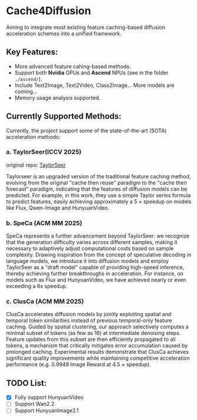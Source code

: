 # Cache4Diffusion
Aiming to integrate most existing feature caching-based diffusion acceleration schemes into a unified framework.

## Key Features: 
- More advanced feature cahing-based methods.
- Support both **Nvidia** GPUs and **Ascend** NPUs (see in the folder `./ascend/`).
- Include Text2Image, Text2Video, Class2Image... More models are coming...
- Memory usage analysis supported.

## Currently Supported Methods:
Currently, the project support some of the state-of-the-art (SOTA) acceleration methods:

### a. TaylorSeer(ICCV 2025)
original repo:  [TaylorSeer](https://github.com/Shenyi-Z/TaylorSeer)

Taylorseer is an upgraded version of the traditional feature caching method, evolving from the original "cache then reuse" paradigm to the "cache then forecast" paradigm, indicating that the features of diffusion models can be predicted. For example, in this work, they use a simple Taylor series formula to predict features, easily achieving approximately a 5 $\times$ speedup on models like Flux, Qwen-Image and HunyuanVideo.

### b. SpeCa (ACM MM 2025)

SpeCa represents a further advancement beyond TaylorSeer: we recognize that the generation difficulty varies across different samples, making it necessary to adaptively adjust computational costs based on sample complexity. Drawing inspiration from the concept of speculative decoding in language models, we introduce it into diffusion models and employ TaylorSeer as a "draft model" capable of providing high-speed inference, thereby achieving further breakthroughs in acceleration. For instance, on models such as Flux and HunyuanVideo, we have achieved nearly or even exceeding a 6x speedup.

### c. ClusCa (ACM MM 2025)

ClusCa accelerates diffusion models by jointly exploiting spatial and temporal token similarities instead of previous temporal-only feature caching. Guided by spatial clustering, our approach selectively computes a minimal subset of tokens (as few as 16) at intermediate denoising steps. Feature updates from this subset are then efficiently propagated to all tokens, a mechanism that critically mitigates error accumulation caused by prolonged caching. Experimental results demonstrate that ClusCa achieves significant quality improvements while maintaining competitive acceleration performance (e.g. 0.9949 Image Reward at 4.5 $\times$ speedup).


## TODO List:

- [x] Fully support HunyuanVideo
- [ ] Support Wan2.2
- [ ] Support HunyuanImage2.1

